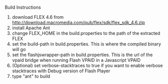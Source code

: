 Build Instructions

1. download FLEX 4.6 from http://download.macromedia.com/pub/flex/sdk/flex_sdk_4.6.zip
2. install Apache Ant
3. change FLEX_HOME in the build.properties to the path of the extracted FLEX
4. set the build-path in build.properties. This is where the compiled binary will go
5. set the flashjswrapper-path in build.properties.  This is the url of the vpaid bridge when running Flash VPAID in a Javascript VPAID
6. (Optional) set verbose-stacktraces to true if you want to enable verbose stacktraces with Debug version of Flash Player
7. type "ant" to build
